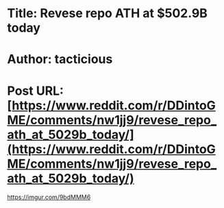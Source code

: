 # Title: Revese repo ATH at $502.9B today
# Author: tacticious
# Post URL: [https://www.reddit.com/r/DDintoGME/comments/nw1jj9/revese_repo_ath_at_5029b_today/](https://www.reddit.com/r/DDintoGME/comments/nw1jj9/revese_repo_ath_at_5029b_today/)


https://imgur.com/9bdMMM6